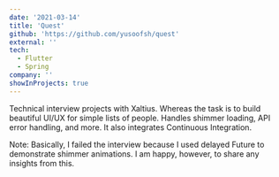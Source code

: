 ```yaml
---
date: '2021-03-14'
title: 'Quest'
github: 'https://github.com/yusoofsh/quest'
external: ''
tech:
  - Flutter
  - Spring
company: ''
showInProjects: true
---
```


Technical interview projects with Xaltius. Whereas the task is to build beautiful UI/UX for simple lists of people. Handles shimmer loading, API error handling, and more. It also integrates Continuous Integration.

Note: Basically, I failed the interview because I used delayed Future to demonstrate shimmer animations. I am happy, however, to share any insights from this.
